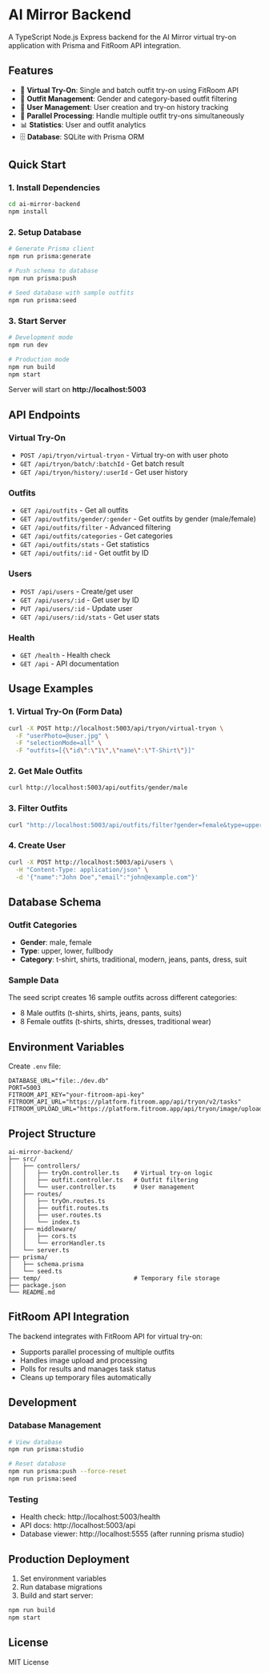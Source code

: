 # AI Mirror Backend

A TypeScript Node.js Express backend for the AI Mirror virtual try-on application with Prisma and FitRoom API integration.

## Features

- 🎯 **Virtual Try-On**: Single and batch outfit try-on using FitRoom API
- 👔 **Outfit Management**: Gender and category-based outfit filtering
- 👤 **User Management**: User creation and try-on history tracking
- 🔄 **Parallel Processing**: Handle multiple outfit try-ons simultaneously
- 📊 **Statistics**: User and outfit analytics
- 🗄️ **Database**: SQLite with Prisma ORM

## Quick Start

### 1. Install Dependencies
```bash
cd ai-mirror-backend
npm install
```

### 2. Setup Database
```bash
# Generate Prisma client
npm run prisma:generate

# Push schema to database
npm run prisma:push

# Seed database with sample outfits
npm run prisma:seed
```

### 3. Start Server
```bash
# Development mode
npm run dev

# Production mode
npm run build
npm start
```

Server will start on **http://localhost:5003**

## API Endpoints

### Virtual Try-On
- `POST /api/tryon/virtual-tryon` - Virtual try-on with user photo
- `GET /api/tryon/batch/:batchId` - Get batch result
- `GET /api/tryon/history/:userId` - Get user history

### Outfits
- `GET /api/outfits` - Get all outfits
- `GET /api/outfits/gender/:gender` - Get outfits by gender (male/female)
- `GET /api/outfits/filter` - Advanced filtering
- `GET /api/outfits/categories` - Get categories
- `GET /api/outfits/stats` - Get statistics
- `GET /api/outfits/:id` - Get outfit by ID

### Users
- `POST /api/users` - Create/get user
- `GET /api/users/:id` - Get user by ID
- `PUT /api/users/:id` - Update user
- `GET /api/users/:id/stats` - Get user stats

### Health
- `GET /health` - Health check
- `GET /api` - API documentation

## Usage Examples

### 1. Virtual Try-On (Form Data)
```bash
curl -X POST http://localhost:5003/api/tryon/virtual-tryon \
  -F "userPhoto=@user.jpg" \
  -F "selectionMode=all" \
  -F "outfits=[{\"id\":\"1\",\"name\":\"T-Shirt\"}]"
```

### 2. Get Male Outfits
```bash
curl http://localhost:5003/api/outfits/gender/male
```

### 3. Filter Outfits
```bash
curl "http://localhost:5003/api/outfits/filter?gender=female&type=upper&category=t-shirt"
```

### 4. Create User
```bash
curl -X POST http://localhost:5003/api/users \
  -H "Content-Type: application/json" \
  -d '{"name":"John Doe","email":"john@example.com"}'
```

## Database Schema

### Outfit Categories
- **Gender**: male, female
- **Type**: upper, lower, fullbody
- **Category**: t-shirt, shirts, traditional, modern, jeans, pants, dress, suit

### Sample Data
The seed script creates 16 sample outfits across different categories:
- 8 Male outfits (t-shirts, shirts, jeans, pants, suits)
- 8 Female outfits (t-shirts, shirts, dresses, traditional wear)

## Environment Variables

Create `.env` file:
```env
DATABASE_URL="file:./dev.db"
PORT=5003
FITROOM_API_KEY="your-fitroom-api-key"
FITROOM_API_URL="https://platform.fitroom.app/api/tryon/v2/tasks"
FITROOM_UPLOAD_URL="https://platform.fitroom.app/api/tryon/image/upload"
```

## Project Structure

```
ai-mirror-backend/
├── src/
│   ├── controllers/
│   │   ├── tryOn.controller.ts    # Virtual try-on logic
│   │   ├── outfit.controller.ts   # Outfit filtering
│   │   └── user.controller.ts     # User management
│   ├── routes/
│   │   ├── tryOn.routes.ts
│   │   ├── outfit.routes.ts
│   │   ├── user.routes.ts
│   │   └── index.ts
│   ├── middleware/
│   │   ├── cors.ts
│   │   └── errorHandler.ts
│   └── server.ts
├── prisma/
│   ├── schema.prisma
│   └── seed.ts
├── temp/                          # Temporary file storage
├── package.json
└── README.md
```

## FitRoom API Integration

The backend integrates with FitRoom API for virtual try-on:
- Supports parallel processing of multiple outfits
- Handles image upload and processing
- Polls for results and manages task status
- Cleans up temporary files automatically

## Development

### Database Management
```bash
# View database
npm run prisma:studio

# Reset database
npm run prisma:push --force-reset
npm run prisma:seed
```

### Testing
- Health check: http://localhost:5003/health
- API docs: http://localhost:5003/api
- Database viewer: http://localhost:5555 (after running prisma studio)

## Production Deployment

1. Set environment variables
2. Run database migrations
3. Build and start server:
```bash
npm run build
npm start
```

## License

MIT License
